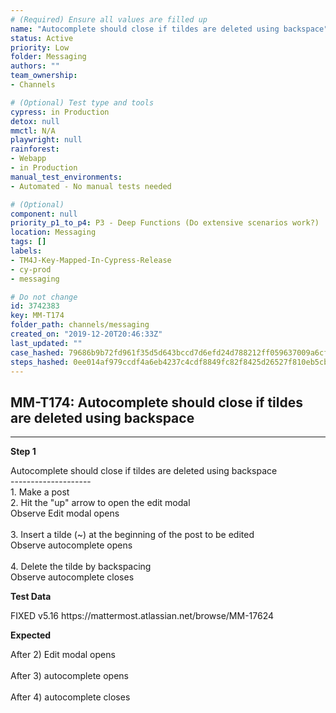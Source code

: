 ```yaml
---
# (Required) Ensure all values are filled up
name: "Autocomplete should close if tildes are deleted using backspace"
status: Active
priority: Low
folder: Messaging
authors: ""
team_ownership: 
- Channels

# (Optional) Test type and tools
cypress: in Production
detox: null
mmctl: N/A
playwright: null
rainforest: 
- Webapp
- in Production
manual_test_environments: 
- Automated - No manual tests needed

# (Optional)
component: null
priority_p1_to_p4: P3 - Deep Functions (Do extensive scenarios work?)
location: Messaging
tags: []
labels: 
- TM4J-Key-Mapped-In-Cypress-Release
- cy-prod
- messaging

# Do not change
id: 3742383
key: MM-T174
folder_path: channels/messaging
created_on: "2019-12-20T20:46:33Z"
last_updated: ""
case_hashed: 79686b9b72fd961f35d5d643bccd7d6efd24d788212ff059637009a6cffeaa3e7b17359ffe56b16f38fc79331a8b5e94
steps_hashed: 0ee014af979ccdf4a6eb4237c4cdf8849fc82f8425d26527f810eb5cb36bd0cfa56064ced2f03abc256d74ae38d887b7
---
```


## MM-T174: Autocomplete should close if tildes are deleted using backspace

---

**Step 1**

Autocomplete should close if tildes are deleted using backspace\
\--------------------\
1\. Make a post\
2\. Hit the "up" arrow to open the edit modal\
Observe Edit modal opens\
\
3\. Insert a tilde (\~) at the beginning of the post to be edited\
Observe autocomplete opens\
\
4\. Delete the tilde by backspacing\
Observe autocomplete closes

**Test Data**

FIXED v5.16 https\://mattermost.atlassian.net/browse/MM-17624

**Expected**

After 2) Edit modal opens\
\
After 3) autocomplete opens\
\
After 4) autocomplete closes
